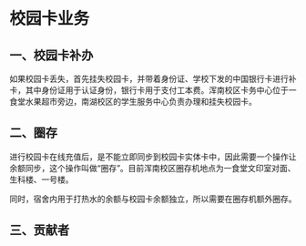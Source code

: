 # 校园卡业务 <Badge type="tip" text="2024年3月15日" />
## 一、校园卡补办
如果校园卡丢失，首先挂失校园卡，并带着身份证、学校下发的中国银行卡进行补卡，其中身份证用于认证身份，银行卡用于支付工本费。浑南校区卡务中心位于一食堂水果超市旁边，南湖校区的学生服务中心负责办理和挂失校园卡。

## 二、圈存
进行校园卡在线充值后，是不能立即同步到校园卡实体卡中，因此需要一个操作让余额同步，这个操作叫做“圈存”。目前浑南校区圈存机地点为一食堂文印室对面、生科楼、一号楼。

同时，宿舍内用于打热水的余额与校园卡余额独立，所以需要在圈存机额外圈存。
## 三、贡献者
<VPTeamMembers size="small" :members="members" />


<script setup>
import { VPTeamMembers } from 'vitepress/theme'

const members = [
   {
    avatar: '/suli.jpg',
    name: '苏璃',
    title: '本页内容贡献者',
    // links: [
    //   { icon: 'github', link: 'https://github.com/yyx990803' },
    //   { icon: 'twitter', link: 'https://twitter.com/youyuxi' }
    // ]
  },
]
</script>
